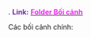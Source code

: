 .
<span style="font-weight:bold; color:rgb(112, 48, 160)">Link:</span> [<span style="font-weight:bold; color:rgb(251, 31, 255)">Folder Bối cảnh</span>](file:///D:%5CPROJECTS%5CPan&Beri%5C1.Project%20Setup%5C5.Art%20Design%5CBackground%5CBối%20cảnh%20chính)

Các bối cảnh chính: